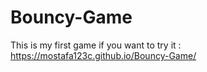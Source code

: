 # Bouncy-Game
This is my first game 
if you want to try it : https://mostafa123c.github.io/Bouncy-Game/
